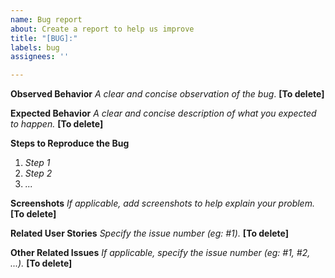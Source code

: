 ```yaml
---
name: Bug report
about: Create a report to help us improve
title: "[BUG]:"
labels: bug
assignees: ''

---
```


**Observed Behavior**
*A clear and concise observation of the bug*. **[To delete]**

**Expected Behavior**
*A clear and concise description of what you expected to happen.* **[To delete]**

**Steps to Reproduce the Bug**
1. *Step 1*
2. *Step 2*
3. *...*

**Screenshots**
*If applicable, add screenshots to help explain your problem.* **[To delete]**

**Related User Stories**
*Specify the issue number (eg: #1).* **[To delete]**

**Other Related Issues**
*If applicable, specify the issue number (eg: #1, #2, ...).* **[To delete]**
